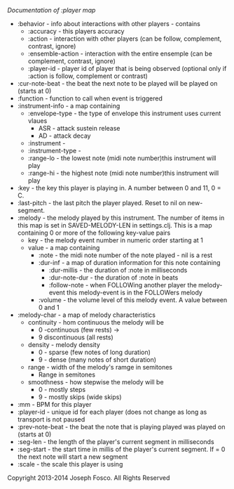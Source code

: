 *Documentation of :player map*

* :behavior - info about interactions with other players - contains
    + :accuracy - this players accuracy
    + :action - interaction with other players (can be follow, complement, contrast, ignore)
    + :ensemble-action - interaction with the entire ensemple (can be complement, contrast, ignore)
    + :player-id - player id of player that is being observed (optional only if :action is follow, complement or contrast)
* :cur-note-beat - the beat the next note to be played will be played on (starts at 0)
* :function - function to call when event is triggered
* :instrument-info - a map containing
    + :envelope-type - the type of envelope this instrument uses current vlaues
      - ASR  - attack sustein release
      - AD   - attack decay
    + :instrument -
    + :instrument-type -
    + :range-lo - the lowest note (midi note number)this instrument will play
    + :range-hi - the highest note (midi note number)this instrument will play
* :key - the key this player is playing in. A number between 0 and 11, 0 = C.
* :last-pitch - the last pitch the player played. Reset to nil on new-segment.
* :melody - the melody played by this instrument. The number of items in this map
            is set in SAVED-MELODY-LEN in settings.clj. This is a map containing 0
            or more of the following key-value pairs
    + key - the melody event number in numeric order starting at 1
    + value - a map containing
      - :note - the midi note number of the note played - nil is a rest
      - :dur-inf - a map of duration information for this note containing
        * :dur-millis - the duration of :note in milliseconds
        * :dur-note-dur - the duration of :note in beats
        * :follow-note - when FOLLOWing another player the melody-event this melody-event is in the FOLLOWers melody
      - :volume - the volume level of this melody event. A value between 0 and 1
* :melody-char - a map of melody characteristics
    + continuity - hom continuous the melody will be
        - 0 -continuous (few rests) ->
        - 9 discontinuous (all rests)
    + density - melody density
        - 0 - sparse (few notes of long duration)
        - 9 - dense (many notes of short duration)
    + range - width of the melody's ramge in semitones
        - Range in semitones
    + smoothness - how stepwise the melody will be
        - 0 - mostly steps
        - 9 - mostly skips (wide skips)
* :mm - BPM for this player
* :player-id - unique id for each player (does not change as long as transport is not paused
* :prev-note-beat - the beat the  note that is playing played was played on (starts at 0)
* :seg-len - the length of the player's current segment in milliseconds
* :seg-start - the start time in millis of the player's current segment. If = 0 the next note will start a new segment
* :scale - the scale this player is using

Copyright 2013-2014  Joseph Fosco. All Rights Reserved
